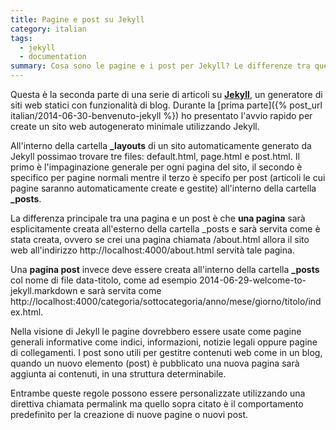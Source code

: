 ```yaml
---
title: Pagine e post su Jekyll
category: italian
tags:
  - jekyll
  - documentation
summary: Cosa sono le pagine e i post per Jekyll? Le differenze tra queste due entit&agrave;.
---
```


Questa è la seconda parte di una serie di articoli su 
[**Jekyll**](http://jekyllrb.com/), un generatore di siti web statici con
funzionalità di blog.
Durante la [prima parte]({% post_url italian/2014-06-30-benvenuto-jekyll %}) ho
presentato l'avvio rapido per create un sito web autogenerato minimale
utilizzando Jekyll.

All'interno della cartella **_layouts** di un sito automaticamente generato da
Jekyll possimao trovare tre files: default.html, page.html e post.html.
Il primo è l'impaginazione generale per ogni pagina del sito, il secondo è
specifico per pagine normali mentre il terzo è specifo per post (articoli le cui
pagine saranno automaticamente create e gestite) all'interno della cartella
**_posts**.

La differenza principale tra una pagina e un post è che **una pagina** sarà
esplicitamente creata all'esterno della cartella _posts e sarà servita come è
stata creata, ovvero se crei una pagina chiamata /about.html allora il sito web
all'indirizzo http://localhost:4000/about.html servità tale pagina.

Una **pagina post** invece deve essere creata all'interno della cartella
**_posts** col nome di file data-titolo, come ad esempio
2014-06-29-welcome-to-jekyll.markdown e sarà servita come
http://localhost:4000/categoria/sottocategoria/anno/mese/giorno/titolo/index.html.

Nella visione di Jekyll le pagine dovrebbero essere usate come pagine generali
informative come indici, informazioni, notizie legali oppure pagine di
collegamenti. I post sono utili per gestitre contenuti web come in un blog,
quando un nuovo elemento (post) è pubblicato una nuova pagina sarà aggiunta ai
contenuti, in una struttura determinabile.

Entrambe queste regole possono essere personalizzate utilizzando una direttiva
chiamata permalink ma quello sopra citato è il comportamento predefinito per la
creazione di nuove pagine o nuovi post.